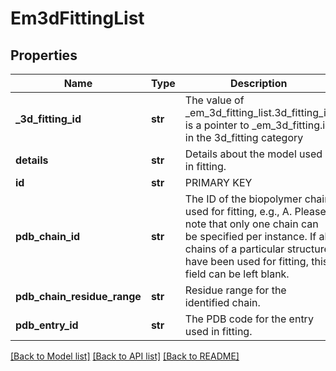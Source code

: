 # Em3dFittingList

## Properties
Name | Type | Description | Notes
------------ | ------------- | ------------- | -------------
**_3d_fitting_id** | **str** | The value of _em_3d_fitting_list.3d_fitting_id is a pointer  to  _em_3d_fitting.id in the 3d_fitting category | 
**details** | **str** | Details about the model used in fitting. | [optional] 
**id** | **str** | PRIMARY KEY | 
**pdb_chain_id** | **str** | The ID of the biopolymer chain used for fitting, e.g., A.  Please note that only one chain can be specified per instance.  If all chains of a particular structure have been used for fitting, this field can be left blank. | [optional] 
**pdb_chain_residue_range** | **str** | Residue range for the identified chain. | [optional] 
**pdb_entry_id** | **str** | The PDB code for the entry used in fitting. | [optional] 

[[Back to Model list]](../README.md#documentation-for-models) [[Back to API list]](../README.md#documentation-for-api-endpoints) [[Back to README]](../README.md)


